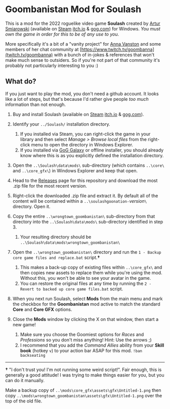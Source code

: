 # Goombanistan Mod for Soulash

This is a mod for the 2022 roguelike video game **Soulash** created by [Artur Smiarowski](https://www.patreon.com/asmiarowski) (available on [Steam](https://store.steampowered.com/app/1623210/Soulash/) [itch.io](https://wizardsofthecode.itch.io/soulash) & [gog.com](https://www.gog.com/game/soulash)) for Windows. _You must own the game in order for this to be of any use to you_.

More specifically it's a bit of a "vanity project" for [Anna Vanston](https://www.annavanston.com/) and some members of her chat community at [https://www.twitch.tv/goombanna](twitch.tv/goombanna) with a bunch of in-jokes & references that won't make much sense to outsiders. So if you're not part of that community it's probably not particularly interesting to you :)

## What do?

If you just want to play the mod, you don't need a github account. It looks like a lot of steps, but that's because I'd rather give people _too much_ information than not enough.

1. Buy and install Soulash (available on [Steam](https://store.steampowered.com/app/1623210/Soulash/) [itch.io](https://wizardsofthecode.itch.io/soulash) & [gog.com](https://www.gog.com/game/soulash)).

2. Identify your `../Soulash/` installation directory.
    1. If you installed via Steam, you can right-click the game in your library and then select _Manage > Browse local files_ from the right-click menu to open the directory in Windows Explorer.
    2. If you installed via [GoG Galaxy](https://www.gog.com/galaxy) or offline installer, you should already know where this is as you explicitly defined the installation directory.

3. Open the `..\Soulash\data\mods\` sub-directory (which contains `..\core\` and `..\core_gfx\`) in Windows Explorer and keep that open.

4. Head to the [Releases](https://github.com/Wrongtown/soulashgoonation/releases) page for this repository and download the most .zip file for the most recent version.

6. Right-click the downloaded .zip file and extract it. By default all of the content will be contained within a `..\soulashgoonation-`_version_`\` directory. Open it.

7. Copy the entire `..\wrongtown_goombanistan\` sub-directory from that directory into the `..\Soulash\data\mods\` sub-directory identified in step 3.
    1. Your resulting directory should be `..\Soulash\data\mods\wrongtown_goombanistan\`

8. Open the `..\wrongtown_goombanistan\` directory and run the `1 - Backup core game files and replace.bat` script.**†**
    1. This makes a back-up copy of existing files within `..\core_gfx\` and then copies new assets to replace them while you're using the mod. Without this, you won't be able to see your avatar in the game.
    2. You can restore the original files at any time by running the `2 - Revert to backed up core game files.bat` script.

9. When you next run Soulash, select **Mods** from the main menu and mark the checkbox for the **Goombanistan** mod active to match the standard **Core** and **Core GFX** options.
10. Close the **Mods** window by clicking the X on that window, then start a new game!
    1. Make sure you choose the Goomiest options for _Races_ and _Professions_ so you don't miss anything! Hint: Use the arrows ;)
    2. I recommend that you add the _Command Allies_ ability from your **Skill book** (hotkey `v`) to your action bar ASAP for this mod. `!ban backseating`



------ 
**†** "I don't trust you! I'm not running some weird script!". 
Fair enough, this is generally a good attitude! I was trying to make things easier for you, but you can do it manually. 

Make a backup copy of `..\mods\core_gfx\assets\gfx\Untitled-1.png` then copy `..\mods\wrongtown_goombanistan\assets\gfx\Untitled-1.png` over the top of the old file. 

